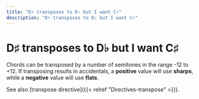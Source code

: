 ```yaml
---
title: "D♯ transposes to D♭ but I want C♯"
description: "D♯ transposes to D♭ but I want C♯"
---
```


# D♯ transposes to D♭ but I want C♯

Chords can be transposed by a number of semitones
in the range -12 to +12. 
If transposing results in accidentals, a **positive** value will use
**sharps**, while a **negative** value will use **flats**.

See also [transpose directive]({{< relref "Directives-transpose" >}}).

